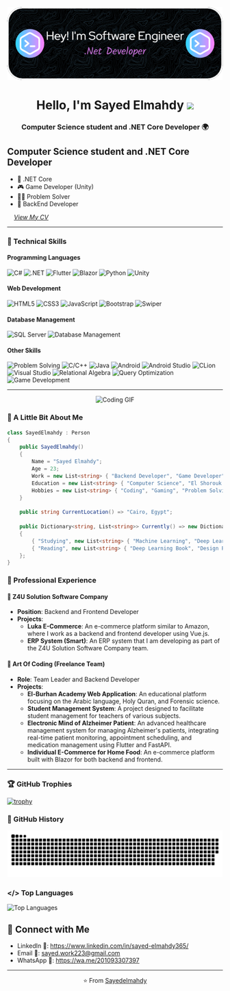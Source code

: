 <div align="center"><img src="./github-header-image.png"></div>
<h1 align="center">Hello, I'm Sayed Elmahdy <img src="https://media.giphy.com/media/hvRJCLFzcasrR4ia7z/giphy.gif" width="30"></h1>
<h3 align="center">Computer Science student and .NET Core Developer 🌍</h3>

## Computer Science student and .NET Core Developer

- 🌱 .NET Core
- 🎮 Game Developer (Unity)
- 👨‍💻 Problem Solver
- 🚀 BackEnd Developer

&nbsp; &nbsp; *[View My CV](https://drive.google.com/file/d/1QYXgmS1wIGfeeef6Yq5g63R_cCQ3AkzA/view?usp=sharing)*
<br />

---

### 🔧 Technical Skills

#### Programming Languages
![C#](https://img.shields.io/badge/c%23-%23239120.svg?style=for-the-badge&logo=csharp&logoColor=white)
![.NET](https://img.shields.io/badge/.NET-5C2D91?style=for-the-badge&logo=.net&logoColor=white)
![Flutter](https://img.shields.io/badge/Flutter-%2302569B.svg?style=for-the-badge&logo=Flutter&logoColor=white)
![Blazor](https://img.shields.io/badge/Blazor-512BD4.svg?style=for-the-badge&logo=blazor&logoColor=white)
![Python](https://img.shields.io/badge/Python%203-3776AB.svg?style=for-the-badge&logo=python&logoColor=white)
![Unity](https://img.shields.io/badge/Unity-%23000000.svg?style=for-the-badge&logo=unity&logoColor=white)

#### Web Development
![HTML5](https://img.shields.io/badge/HTML5-E34F26?style=for-the-badge&logo=html5&logoColor=white)
![CSS3](https://img.shields.io/badge/CSS3-1572B6?style=for-the-badge&logo=css3&logoColor=white)
![JavaScript](https://img.shields.io/badge/JavaScript-black?style=for-the-badge&logo=javascript&logoColor=eed718)
![Bootstrap](https://img.shields.io/badge/Bootstrap-563D7C?style=for-the-badge&logo=bootstrap&logoColor=white)
![Swiper](https://img.shields.io/badge/Swiper-6332F6?style=for-the-badge&logo=swiper&logoColor=white)

#### Database Management
![SQL Server](https://img.shields.io/badge/Microsoft%20SQL%20Server-CC2927?style=for-the-badge&logo=microsoft%20sql%20server&logoColor=white)
![Database Management](https://img.shields.io/badge/Database%20Management-4d008f?style=for-the-badge)

#### Other Skills
![Problem Solving](https://img.shields.io/badge/Problem%20Solving-ffa804?style=for-the-badge)
![C/C++](https://img.shields.io/badge/C%20&%20C++-659ad2?style=for-the-badge&logo=c%2B%2B&logoColor=ffffff)
![Java](https://img.shields.io/badge/Java%208-06305b?style=for-the-badge&logo=java&logoColor=white)
![Android](https://img.shields.io/badge/Android-black?style=for-the-badge&logo=android)
![Android Studio](https://img.shields.io/badge/Android%20Studio-3DDC84.svg?style=for-the-badge&logo=android-studio&logoColor=white)
![CLion](https://img.shields.io/badge/CLion-black?style=for-the-badge&logo=clion&logoColor=white)
![Visual Studio](https://img.shields.io/badge/Visual%20Studio-5C2D91.svg?style=for-the-badge&logo=visual-studio&logoColor=white)
![Relational Algebra](https://img.shields.io/badge/Relational%20Algebra-800080?style=for-the-badge)
![Query Optimization](https://img.shields.io/badge/Query%20Optimization-800080?style=for-the-badge)
![Game Development](https://img.shields.io/badge/Game%20Development-800080?style=for-the-badge)

---
<p align="center">
  <img src="https://c.tenor.com/GfSX-u7VGM4AAAAC/tenor.gif" alt="Coding GIF" width="320px">
</p>

### 🧐 A Little Bit About Me

```csharp
class SayedElmahdy : Person
{
    public SayedElmahdy()
    {
        Name = "Sayed Elmahdy";
        Age = 23;
        Work = new List<string> { "Backend Developer", "Game Developer", "Freelancer" };
        Education = new List<string> { "Computer Science", "El Shorouk Academy" };
        Hobbies = new List<string> { "Coding", "Gaming", "Problem Solving" };
    }

    public string CurrentLocation() => "Cairo, Egypt";

    public Dictionary<string, List<string>> Currently() => new Dictionary<string, List<string>>
    {
        { "Studying", new List<string> { "Machine Learning", "Deep Learning", "Computer Vision" } },
        { "Reading", new List<string> { "Deep Learning Book", "Design Patterns" } }
    };
}
```

### 💼 Professional Experience

#### 🏬 Z4U Solution Software Company
- **Position**: Backend and Frontend Developer
- **Projects**:
  - **Luka E-Commerce**: An e-commerce platform similar to Amazon, where I work as a backend and frontend developer using Vue.js.
  - **ERP System (Smart)**: An ERP system that I am developing as part of the Z4U Solution Software Company team.

#### 🏬 Art Of Coding (Freelance Team)
- **Role**: Team Leader and Backend Developer
- **Projects**:
  - **El-Burhan Academy Web Application**: An educational platform focusing on the Arabic language, Holy Quran, and Forensic science.
  - **Student Management System**: A project designed to facilitate student management for teachers of various subjects.
  - **Electronic Mind of Alzheimer Patient**: An advanced healthcare management system for managing Alzheimer's patients, integrating real-time patient monitoring, appointment scheduling, and medication management using Flutter and FastAPI.
  - **Individual E-Commerce for Home Food**: An e-commerce platform built with Blazor for both backend and frontend.

---
### 🏆 GitHub Trophies
[![trophy](https://github-profile-trophy.vercel.app/?username=Sayedelmahdy&theme=onedark)](https://github.com/Sayedelmahdy/github-profile-trophy)

### 📜 GitHub History
![GitHub History](github-user-contribution.svg)


### </> Top Languages
![Top Languages](https://github-readme-stats.vercel.app/api/top-langs/?username=Sayedelmahdy&langs_count=10&theme=gotham&text_color=fff&layout=compact)

## 🤝 Connect with Me

- LinkedIn 🔎: https://www.linkedin.com/in/sayed-elmahdy365/
- Email 📧: sayed.work223@gmail.com
- WhatsApp 📱:  https://wa.me/201093307397

---

<p align="center">
    ⭐️ From <a href="https://github.com/Sayedelmahdy/">Sayedelmahdy</a>
</p>
